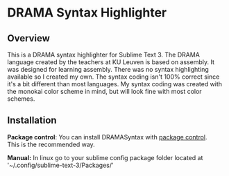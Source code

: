 # DRAMA Syntax Highlighter
## Overview
This is a DRAMA syntax highlighter for Sublime Text 3. The DRAMA language created by the teachers at KU Leuven is based on assembly. It was designed for learning assembly. There was no syntax highlighting available so I created my own. The syntax coding isn't 100% correct since it's a bit different than most languages. My syntax coding was created with the monokai color scheme in mind, but will look fine with most color schemes.

## Installation
**Package control**: You can install DRAMASyntax with [package control](https://github.com/wbond/package_control_channel).  
This is the recommended way.

**Manual:** In linux go to your sublime config package folder located at '~/.config/sublime-text-3/Packages/'
